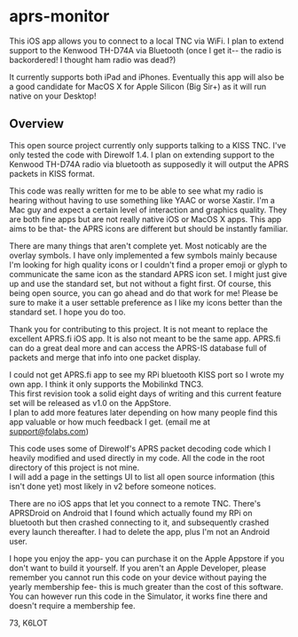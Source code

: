 # aprs-monitor

This iOS app allows you to connect to a local TNC via WiFi.
I plan to extend support to the Kenwood TH-D74A via Bluetooth (once I get it--  the radio is backordered!   I thought ham radio was dead?)

It currently supports both iPad and iPhones. Eventually this app will also be a good candidate for MacOS X for Apple Silicon (Big Sir+) as it will run native on your Desktop!

## Overview

This open source project currently only supports talking to a KISS TNC.  I've only tested the code with Direwolf 1.4.  I plan on extending support to the Kenwood TH-D74A radio via bluetooth as supposedly it will output the APRS packets in KISS format.

This code was really written for me to be able to see what my radio is hearing without having to use something like YAAC or worse Xastir.  I'm a Mac guy and expect a certain level of interaction and graphics quality.  They are both fine apps but are not really native iOS or MacOS X apps.  This app aims to be that-  the APRS icons are different but should be instantly familiar.

There are many things that aren't complete yet.  Most noticably are the overlay symbols.  I have only implemented a few symbols mainly because I'm looking for high quality icons or I couldn't find a proper emoji or glyph to communicate the same icon as the standard APRS icon set.   I might just give up and use the standard set, but not without a fight first.  Of course, this being open source, you can go ahead and do that work for me!  Please be sure to make it a user settable preference as I like my icons better than the standard set.  I hope you do too.

Thank you for contributing to this project.  It is not meant to replace the excellent APRS.fi iOS app.  It is also not meant to be the same app.  APRS.fi can do a great deal more and can access the APRS-IS database full of packets and merge that info into one packet display. 

I could not get APRS.fi app to see my RPi bluetooth KISS port so I wrote my own app.  I think it only supports the Mobilinkd TNC3.  
This first revision took a solid eight days of writing and this current feature set will be released as v1.0 on the AppStore.  
I plan to add more features later depending on how many people find this app valuable or how much feedback I get.  (email me at support@folabs.com)

This code uses some of Direwolf's APRS packet decoding code which I heavily modified and used directly in my code.  All the code in the root directory of this project is not mine.  
I will add a page in the settings UI to list all open source information (this isn't done yet) most likely in v2 before someone notices.

There are no iOS apps that let you connect to a remote TNC.  There's APRSDroid on Android that I found which actually found my RPi on bluetooth but then crashed connecting to it, and subsequently crashed every launch thereafter.  I had to delete the app, plus I'm not an Android user.

I hope you enjoy the app-  you can purchase it on the Apple Appstore if you don't want to build it yourself.  If you aren't an Apple Developer, please remember you cannot run this code on your device without paying the yearly membership fee-  this is much greater than the cost of this software.  You can however run this code in the Simulator, it works fine there and doesn't require a membership fee.

73, K6LOT
